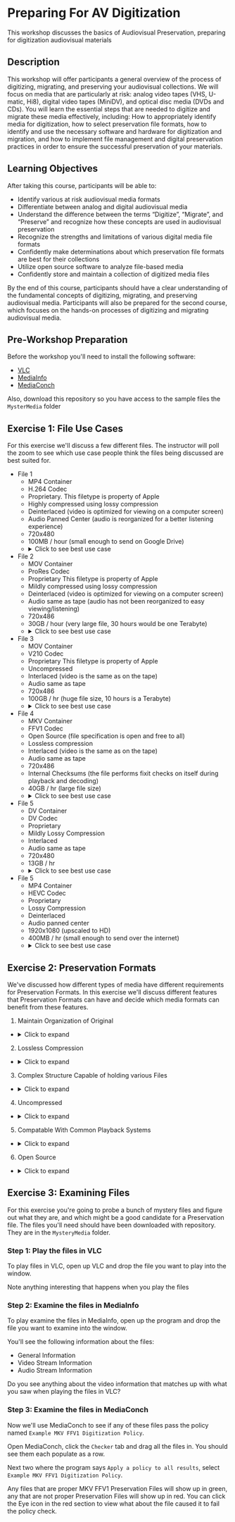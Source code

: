 # Preparing For AV Digitization
This workshop discusses the basics of Audiovisual Preservation, preparing for digitization audiovisual materials

## Description
This workshop will offer participants a general overview of the process of digitizing, migrating, and preserving your audiovisual collections. We will focus on media that are particularly at risk: analog video tapes (VHS, U-matic, Hi8), digital video tapes (MiniDV), and optical disc media (DVDs and CDs). You will learn the essential steps that are needed to digitize and migrate these media effectively, including: How to appropriately identify media for digitization, how to select preservation file formats, how to identify and use the necessary software and hardware for digitization and migration, and how to implement file management and digital preservation practices in order to ensure the successful preservation of your materials.


## Learning Objectives

After taking this course, participants will be able to:
  * Identify various at risk audiovisual media formats
  * Differentiate between analog and digital audiovisual media
  * Understand the difference between the terms “Digitize”, “Migrate”, and “Preserve” and recognize how these concepts are used in audiovisual preservation
  * Recognize the strengths and limitations of various digital media file formats
  * Confidently make determinations about which preservation file formats are best for their collections
  * Utilize open source software to analyze file-based media
  * Confidently store and maintain a collection of digitized media files

By the end of this course, participants should have a clear understanding of the fundamental concepts of digitizing, migrating, and preserving audiovisual media. Participants will also be prepared for the second course, which focuses on the hands-on processes of digitizing and migrating audiovisual media.

## Pre-Workshop Preparation

Before the workshop you'll need to install the following software:

  * [VLC](https://www.videolan.org/vlc/)
  * [MediaInfo](https://mediaarea.net/en/MediaInfo/Download)
  * [MediaConch](https://mediaarea.net/MediaConch)

Also, download this repository so you have access to the sample files the `MysterMedia` folder

## Exercise 1: File Use Cases

For this exercise we'll discuss a few different files. The instructor will poll the zoom to see which use case people think the files being discussed are best suited for.

  * File 1
    - MP4 Container
    - H.264 Codec
    - Proprietary. This filetype is property of Apple
    - Highly compressed using lossy compression
    - Deinterlaced (video is optimized for viewing on a computer screen)
    - Audio Panned Center (audio is reorganized for a better listening experience)
    - 720x480
    - 100MB / hour (small enough to send on Google Drive)
    - <details>
      <summary>Click to see best use case</summary>
      Access
    </details>
  * File 2
    - MOV Container
    - ProRes Codec
    - Proprietary This filetype is property of Apple
    - Mildly compressed using lossy compression
    - Deinterlaced (video is optimized for viewing on a computer screen)
    - Audio same as tape (audio has not been reorganized to easy viewing/listening)
    - 720x486
    - 30GB / hour (very large file, 30 hours would be one Terabyte)
    - <details>
      <summary>Click to see best use case</summary>
      Production
    </details>
  * File 3
    - MOV Container
    - V210 Codec
    - Proprietary This filetype is property of Apple
    - Uncompressed
    - Interlaced (video is the same as on the tape)
    - Audio same as tape
    - 720x486
    - 100GB / hr (huge file size, 10 hours is a Terabyte)
    - <details>
      <summary>Click to see best use case</summary>
      Preservation
    </details>
  * File 4
    - MKV Container
    - FFV1 Codec
    - Open Source (file specification is open and free to all)
    - Lossless compression
    - Interlaced (video is the same as on the tape)
    - Audio same as tape
    - 720x486
    - Internal Checksums (the file performs fixit checks on itself during playback and decoding)
    - 40GB / hr (large file size)
    - <details>
      <summary>Click to see best use case</summary>
      Preservation
    </details>
  * File 5
    - DV Container
    - DV Codec
    - Proprietary
    - Mildly Lossy Compression
    - Interlaced
    - Audio same as tape
    - 720x480
    - 13GB / hr
    - <details>
      <summary>Click to see best use case</summary>
      Production
    </details>
  * File 5
    - MP4 Container
    - HEVC Codec
    - Proprietary
    - Lossy Compression
    - Deinterlaced
    - Audio panned center
    - 1920x1080 (upscaled to HD)
    - 400MB / hr (small enough to send over the internet)
    - <details>
      <summary>Click to see best use case</summary>
      Access
    </details>

## Exercise 2: Preservation Formats

We've discussed how different types of media have different requirements for Preservation Formats. In this exercise we'll discuss different features that Preservation Formats can have and decide which media formats can benefit from these features.

1. Maintain Organization of Original
  * <details>
    <summary>Click to expand</summary>
    Analog Tape, Digital Tape, Optical Disc
    </details>
2. Lossless Compression
  * <details>
    <summary>Click to expand</summary>
    Analog Tape
    </details>
3. Complex Structure Capable of holding various Files
  * <details>
    <summary>Click to expand</summary>
    Optical Disc
    </details>
4. Uncompressed
  * <details>
    <summary>Click to expand</summary>
    Analog Tape
    </details>
5. Compatable With Common Playback Systems
  * <details>
    <summary>Click to expand</summary>
    None
    </details>
6. Open Source
  * <details>
    <summary>Click to expand</summary>
    Analog Tape, Digital Tape, Optical Disc
    </details>

## Exercise 3: Examining Files

For this exercise you're going to probe a bunch of mystery files and figure out what they are, and which might be a good candidate for a Preservation file. The files you'll need should have been downloaded with repository. They are in the `MysteryMedia` folder.

### Step 1: Play the files in VLC

To play files in VLC, open up VLC and drop the file you want to play into the window.

Note anything interesting that happens when you play the files

### Step 2: Examine the files in MediaInfo

To play examine the files in MediaInfo, open up the program and drop the file you want to examine into the window.

You'll see the following information about the files:

  * General Information
  * Video Stream Information
  * Audio Stream Information

Do you see anything about the video information that matches up with what you saw when playing the files in VLC?

### Step 3: Examine the files in MediaConch

Now we'll use MediaConch to see if any of these files pass the policy named `Example MKV FFV1 Digitization Policy`.

Open MediaConch, click the `Checker` tab and drag all the files in. You should see them each populate as a row.

Next two where the program says `Apply a policy to all results`, select `Example MKV FFV1 Digitization Policy`.

Any files that are proper MKV FFV1 Preservation Files will show up in green, any that are not proper Preservation Files will show up in red. You can click the Eye icon in the red section to view what about the file caused it to fail the policy check.
